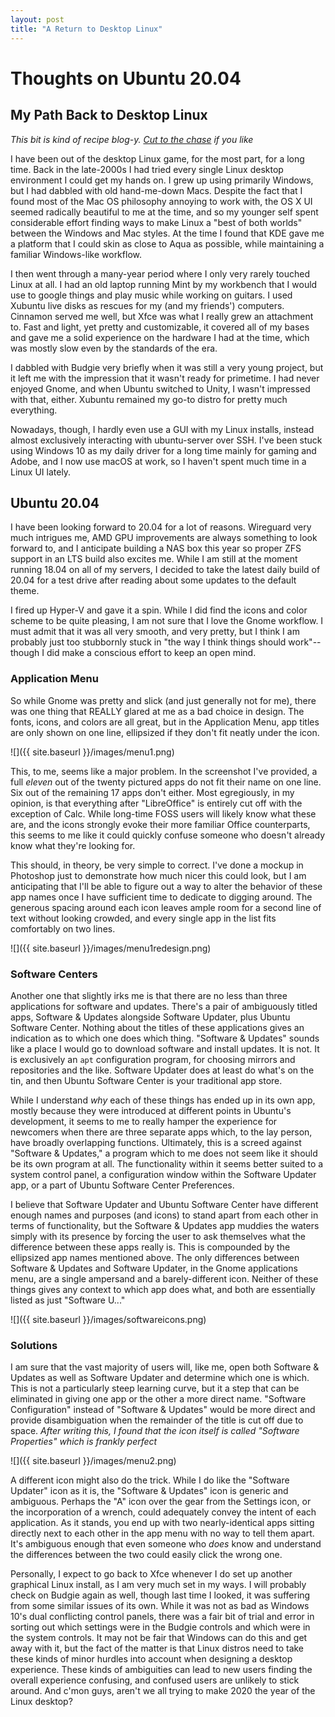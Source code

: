 ```yaml
---
layout: post
title: "A Return to Desktop Linux"
---
```


# Thoughts on Ubuntu 20.04

## My Path Back to Desktop Linux

*This bit is kind of recipe blog-y. [Cut to the chase](#ubuntu-2004) if you like*

I have been out of the desktop Linux game, for the most part, for a long time. Back in the late-2000s I had tried every single Linux desktop environment I could get my hands on. I grew up using primarily Windows, but I had dabbled with old hand-me-down Macs. Despite the fact that I found most of the Mac OS philosophy annoying to work with, the OS X UI seemed radically beautiful to me at the time, and so my younger self spent considerable effort finding ways to make Linux a "best of both worlds" between the Windows and Mac styles. At the time I found that KDE gave me a platform that I could skin as close to Aqua as possible, while maintaining a familiar Windows-like workflow. 

I then went through a many-year period where I only very rarely touched Linux at all. I had an old laptop running Mint by my workbench that I would use to google things and play music while working on guitars. I used Xubuntu live disks as rescues for my (and my friends') computers. Cinnamon served me well, but Xfce was what I really grew an attachment to. Fast and light, yet pretty and customizable, it covered all of my bases and gave me a solid experience on the hardware I had at the time, which was mostly slow even by the standards of the era. 

I dabbled with Budgie very briefly when it was still a very young project, but it left me with the impression that it wasn't ready for primetime. I had never enjoyed Gnome, and when Ubuntu switched to Unity, I wasn't impressed with that, either. Xubuntu remained my go-to distro for pretty much everything. 

Nowadays, though, I hardly even use a GUI with my Linux installs, instead almost exclusively interacting with ubuntu-server over SSH. I've been stuck using Windows 10 as my daily driver for a long time mainly for gaming and Adobe, and I now use macOS at work, so I haven't spent much time in a Linux UI lately. 

## Ubuntu 20.04

I have been looking forward to 20.04 for a lot of reasons. Wireguard very much intrigues me, AMD GPU improvements are always something to look forward to, and I anticipate building a NAS box this year so proper ZFS support in an LTS build also excites me. While I am still at the moment running 18.04 on all of my servers, I decided to take the latest daily build of 20.04 for a test drive after reading about some updates to the default theme. 

I fired up Hyper-V and gave it a spin. While I did find the icons and color scheme to be quite pleasing, I am not sure that I love the Gnome workflow. I must admit that it was all very smooth, and very pretty, but I think I am probably just too stubbornly stuck in "the way I think things should work"--though I did make a conscious effort to keep an open mind. 

### Application Menu

So while Gnome was pretty and slick (and just generally not for me), there was one thing that REALLY glared at me as a bad choice in design. The fonts, icons, and colors are all great, but in the Application Menu, app titles are only shown on one line, ellipsized if they don't fit neatly under the icon. 

![]({{ site.baseurl }}/images/menu1.png)

This, to me, seems like a major problem. In the screenshot I've provided, a full *eleven* out of the twenty pictured apps do not fit their name on one line. Six out of the remaining 17 apps don't either. Most egregiously, in my opinion, is that everything after "LibreOffice" is entirely cut off with the exception of Calc. While long-time FOSS users will likely know what these are, and the icons strongly evoke their more familiar Office counterparts, this seems to me like it could quickly confuse someone who doesn't already know what they're looking for. 

This should, in theory, be very simple to correct. I've done a mockup in Photoshop just to demonstrate how much nicer this could look, but I am anticipating that I'll be able to figure out a way to alter the behavior of these app names once I have sufficient time to dedicate to digging around. The generous spacing around each icon leaves ample room for a second line of text without looking crowded, and every single app in the list fits comfortably on two lines. 

![]({{ site.baseurl }}/images/menu1redesign.png)

### Software Centers

Another one that slightly irks me is that there are no less than three applications for software and updates. There's a pair of ambiguously titled apps, Software & Updates alongside Software Updater, plus Ubuntu Software Center. Nothing about the titles of these applications gives an indication as to which one does which thing. "Software & Updates" sounds like a place I would go to download software and install updates. It is not. It is exclusively an `apt` configuration program, for choosing mirrors and repositories and the like. Software Updater does at least do what's on the tin, and then Ubuntu Software Center is your traditional app store. 

While I understand *why* each of these things has ended up in its own app, mostly because they were introduced at different points in Ubuntu's development, it seems to me to really hamper the experience for newcomers when there are three separate apps which, to the lay person, have broadly overlapping functions. Ultimately, this is a screed against "Software & Updates," a program which to me does not seem like it should be its own program at all. The functionality within it seems better suited to a system control panel, a configuration window within the Software Updater app, or a part of Ubuntu Software Center Preferences. 

I believe that Software Updater and Ubuntu Software Center have different enough names and purposes (and icons) to stand apart from each other in terms of functionality, but the Software & Updates app muddies the waters simply with its presence by forcing the user to ask themselves what the difference between these apps really is. This is compounded by the ellipsized app names mentioned above. The only differences between Software & Updates and Software Updater, in the Gnome applications menu, are a single ampersand and a barely-different icon. Neither of these things gives any context to which app does what, and both are essentially listed as just "Software U..." 

![]({{ site.baseurl }}/images/softwareicons.png)

### Solutions

I am sure that the vast majority of users will, like me, open both Software & Updates as well as Software Updater and determine which one is which. This is not a particularly steep learning curve, but it a step that can be eliminated in giving one app or the other a more direct name. "Software Configuration" instead of "Software & Updates" would be more direct and provide disambiguation when the remainder of the title is cut off due to space. *After writing this, I found that the icon itself is called "Software Properties" which is frankly perfect*

![]({{ site.baseurl }}/images/menu2.png)

A different icon might also do the trick. While I do like the "Software Updater" icon as it is, the "Software & Updates" icon is generic and ambiguous. Perhaps the "A" icon over the gear from the Settings icon, or the incorporation of a wrench, could adequately convey the intent of each application. As it stands, you end up with two nearly-identical apps sitting directly next to each other in the app menu with no way to tell them apart. It's ambiguous enough that even someone who *does* know and understand the differences between the two could easily click the wrong one. 

Personally, I expect to go back to Xfce whenever I do set up another graphical Linux install, as I am very much set in my ways. I will probably check on Budgie again as well, though last time I looked, it was suffering from some similar issues of its own. While it was not as bad as Windows 10's dual conflicting control panels, there was a fair bit of trial and error in sorting out which settings were in the Budgie controls and which were in the system controls. It may not be fair that Windows can do this and get away with it, but the fact of the matter is that Linux distros need to take these kinds of minor hurdles into account when designing a desktop experience. These kinds of ambiguities can lead to new users finding the overall experience confusing, and confused users are unlikely to stick around. And c'mon guys, aren't we all trying to make 2020 the year of the Linux desktop?